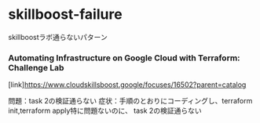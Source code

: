 # skillboost-failure
skillboostラボ通らないパターン

### Automating Infrastructure on Google Cloud with Terraform: Challenge Lab
[link]https://www.cloudskillsboost.google/focuses/16502?parent=catalog

問題：task 2の検証通らない
症状：手順のとおりにコーディングし、terraform init,terraform apply特に問題ないのに、 task 2の検証通らない